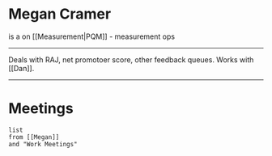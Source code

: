 # Megan Cramer
is a 
on [[Measurement|PQM]] - measurement ops

---
Deals with RAJ, net promotoer score, other feedback queues. Works with [[Dan]]. 

---
# Meetings
```dataview
list
from [[Megan]]
and "Work Meetings"
```